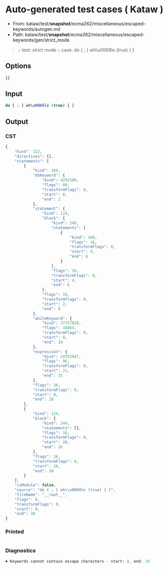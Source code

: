 # Auto-generated test cases ( Kataw )
- From: kataw/test/__snapshot__/ecma262/miscellaneous/escaped-keywords/autogen.md
- Path: kataw/test/__snapshot__/ecma262/miscellaneous/escaped-keywords/gen/strict_mode
> :: test: strict mode
> :: case: do { ; } wh\u0069le (true) { }
## Options

`````js
{}
`````
## Input

`````js
do { ; } wh\u0069le (true) { }
`````
## Output

### CST

```javascript
{
    "kind": 122,
    "directives": [],
    "statements": [
        {
            "kind": 169,
            "doKeyword": {
                "kind": 4202580,
                "flags": 80,
                "transformFlags": 0,
                "start": 0,
                "end": 2
            },
            "statement": {
                "kind": 124,
                "block": {
                    "kind": 249,
                    "statements": [
                        {
                            "kind": 168,
                            "flags": 16,
                            "transformFlags": 0,
                            "start": 4,
                            "end": 6
                        }
                    ],
                    "flags": 16,
                    "transformFlags": 0,
                    "start": 4,
                    "end": 6
                },
                "flags": 16,
                "transformFlags": 0,
                "start": 2,
                "end": 8
            },
            "whileKeyword": {
                "kind": 37757028,
                "flags": 16464,
                "transformFlags": 0,
                "start": 8,
                "end": 19
            },
            "expression": {
                "kind": 24752947,
                "flags": 96,
                "transformFlags": 0,
                "start": 21,
                "end": 25
            },
            "flags": 16,
            "transformFlags": 0,
            "start": 0,
            "end": 26
        },
        {
            "kind": 124,
            "block": {
                "kind": 249,
                "statements": [],
                "flags": 16,
                "transformFlags": 0,
                "start": 28,
                "end": 28
            },
            "flags": 16,
            "transformFlags": 0,
            "start": 26,
            "end": 30
        }
    ],
    "isModule": false,
    "source": "do { ; } wh\\u0069le (true) { }",
    "fileName": "__root__",
    "flags": 0,
    "transformFlags": 0,
    "start": 0,
    "end": 30
}
```

### Printed

```javascript

```

### Diagnostics

```javascript
✖ Keywords cannot contain escape characters - start: 8, end: 19

```

